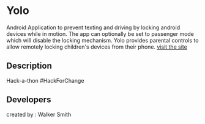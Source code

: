 Yolo
==================
Android Application to prevent texting and driving by locking android devices while in motion. The app can optionally be set to passenger mode which will disable the locking mechanism. Yolo provides parental controls to allow remotely locking children's devices from their phone. [visit the site](http://walkerrandolphsmith.github.com/yolo-web)

## Description

Hack-a-thon #HackForChange

## Developers

 created by :  Walker Smith
